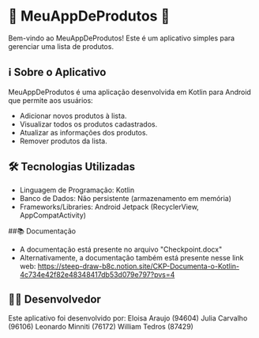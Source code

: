 # 🛒 MeuAppDeProdutos 📱

Bem-vindo ao MeuAppDeProdutos! Este é um aplicativo simples para gerenciar uma lista de produtos.

## ℹ️ Sobre o Aplicativo

MeuAppDeProdutos é uma aplicação desenvolvida em Kotlin para Android que permite aos usuários:

- Adicionar novos produtos à lista.
- Visualizar todos os produtos cadastrados.
- Atualizar as informações dos produtos.
- Remover produtos da lista.

## 🛠️ Tecnologias Utilizadas

- Linguagem de Programação: Kotlin
- Banco de Dados: Não persistente (armazenamento em memória)
- Frameworks/Libraries: Android Jetpack (RecyclerView, AppCompatActivity)

##📚 Documentação

- A documentação está presente no arquivo "Checkpoint.docx"
- Alternativamente, a documentação também está presente nesse link web: https://steep-draw-b8c.notion.site/CKP-Documenta-o-Kotlin-4c734e42f82e48348417db53d079e797?pvs=4

## 👨‍💻 Desenvolvedor

Este aplicativo foi desenvolvido por:
Eloisa Araujo (94604) 
Julia Carvalho (96106) 
Leonardo Minniti (76172) 
William Tedros (87429)
